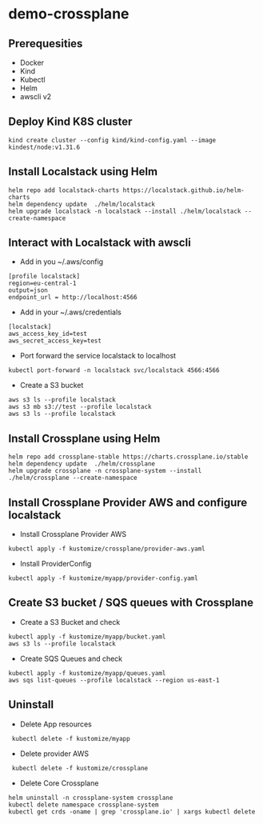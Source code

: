 # demo-crossplane

## Prerequesities

- Docker
- Kind
- Kubectl
- Helm
- awscli v2

## Deploy Kind K8S cluster

```
kind create cluster --config kind/kind-config.yaml --image kindest/node:v1.31.6
```

## Install Localstack using Helm

```
helm repo add localstack-charts https://localstack.github.io/helm-charts
helm dependency update  ./helm/localstack
helm upgrade localstack -n localstack --install ./helm/localstack --create-namespace
```
## Interact with Localstack with awscli

- Add in you ~/.aws/config

```
[profile localstack]
region=eu-central-1
output=json
endpoint_url = http://localhost:4566
```
- Add in your ~/.aws/credentials

```
[localstack]
aws_access_key_id=test
aws_secret_access_key=test
```
- Port forward the service localstack to localhost
```
kubectl port-forward -n localstack svc/localstack 4566:4566
```
- Create a S3 bucket
```
aws s3 ls --profile localstack
aws s3 mb s3://test --profile localstack
aws s3 ls --profile localstack
```

## Install Crossplane using Helm

```
helm repo add crossplane-stable https://charts.crossplane.io/stable
helm dependency update  ./helm/crossplane
helm upgrade crossplane -n crossplane-system --install ./helm/crossplane --create-namespace

```

## Install Crossplane Provider AWS and configure localstack

- Install Crossplane Provider AWS 
```
kubectl apply -f kustomize/crossplane/provider-aws.yaml
```
- Install ProviderConfig
```
kubectl apply -f kustomize/myapp/provider-config.yaml
```
## Create S3 bucket / SQS queues with Crossplane

- Create a S3 Bucket and check
```
kubectl apply -f kustomize/myapp/bucket.yaml
aws s3 ls --profile localstack
```
- Create SQS Queues and check
```
kubectl apply -f kustomize/myapp/queues.yaml
aws sqs list-queues --profile localstack --region us-east-1
```

## Uninstall
- Delete App resources
```
 kubectl delete -f kustomize/myapp
```
- Delete provider AWS
```
 kubectl delete -f kustomize/crossplane
```
- Delete Core Crossplane
```
helm uninstall -n crossplane-system crossplane
kubectl delete namespace crossplane-system
kubectl get crds -oname | grep 'crossplane.io' | xargs kubectl delete
```